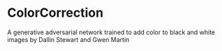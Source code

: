 # ColorCorrection
A generative adversarial network trained to add color to black and white images by Dallin Stewart and Gwen Martin
